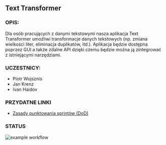 ## Text Transformer

### OPIS: 
Dla osób pracujących z danymi tekstowymi nasza aplikacja Text Transformer umożliwi transformacje danych tekstowych (np. zmiana wielkości liter, eliminacja duplikatów, itd.). Aplikacja będzie dostępna poprzez GUI a także zdalne API dzięki czemu będzie można ją zintegrować z istniejącymi narzędziami.

### UCZESTNICY:
* Piotr Wojsznis
* Jan Krenz
* Ivan Haidov

### PRZYDATNE LINKI
- [Zasady punktowania sprintów (DoD)](https://docs.google.com/spreadsheets/d/e/2PACX-1vTn6j3M8pmGEzrsQk8mXse7lVHUdhYWkfxbkQiYI23rBtwM4N3bWw0qtupW-gesfCkcYasnZ-eEXl-F/pubhtml)

### STATUS
![example workflow](https://github.com/IHaidov/IOTextTransformer/actions/workflows/ci.yml/badge.svg)

